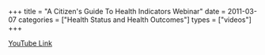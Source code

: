 +++
title = "A Citizen's Guide To Health Indicators Webinar"
date = 2011-03-07
categories = ["Health Status and Health Outcomes"]
types = ["videos"]
+++

[YouTube Link](https://www.youtube.com/watch?v=_GBDWyPld7o)
